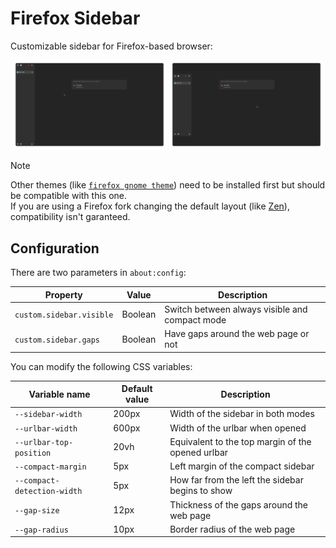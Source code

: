 # Firefox Sidebar

Customizable sidebar for Firefox-based browser:

<p align="center">
    <img src="./images/always-visible.png" width="49%" /> <img src="./images/compact.png" width="49%" />
</p>

> [!NOTE]
> Other themes (like [`firefox gnome theme`](https://github.com/rafaelmardojai/firefox-gnome-theme)) need to be installed first but should be compatible with this one.  
> If you are using a Firefox fork changing the default layout (like [Zen](https://zen-browser.app/)), compatibility isn't garanteed.

## Configuration

There are two parameters in `about:config`:

| Property                 | Value   | Description                                    |
|------------------------- | ------- |----------------------------------------------- |
| `custom.sidebar.visible` | Boolean | Switch between always visible and compact mode |
| `custom.sidebar.gaps`    | Boolean | Have gaps around the web page or not           |

You can modify the following CSS variables:

| Variable name               | Default value | Description                                       |
|---------------------------- | ------------- |-------------------------------------------------- |
| `--sidebar-width`           | 200px         | Width of the sidebar in both modes                |
| `--urlbar-width`            | 600px         | Width of the urlbar when opened                   |
| `--urlbar-top-position`     | 20vh          | Equivalent to the top margin of the opened urlbar |
| `--compact-margin`          | 5px           | Left margin of the compact sidebar                |
| `--compact-detection-width` | 5px           | How far from the left the sidebar begins to show  |
| `--gap-size`                | 12px          | Thickness of the gaps around the web page         |
| `--gap-radius`              | 10px          | Border radius of the web page                     |

